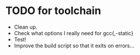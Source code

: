 # TODO for toolchain #

- Clean up.
- Check what options I really need for gcc{,-static}
- Test!
- Improve the build script so that it exits on errors...

